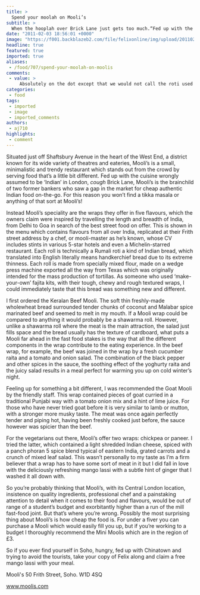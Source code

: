 ```yaml
---
title: >
  Spend your moolah on Mooli’s
subtitle: >
  When the hooplah over Brick Lane just gets too much.“Fed up with the cuisine wrongly assumed to be ‘Indian’ in London *cough* Brick Lane...”
date: "2011-02-03 18:56:01 +0000"
image: "https://f001.backblazeb2.com/file/felixonline/img/upload/201102031853-nm1010-moooooli.jpg"
headline: true
featured: true
imported: true
aliases:
 - /food/707/spend-your-moolah-on-moolis
comments:
 - value: >
     Absolutely on the dot except that we would not call the roti used a rumali roti. Having tasted all the moolis described, I can vouch for the veracity of the description.,Unfortunately not open on Sundays, but the friendliness of the staff makes this place stand out.
categories:
 - food
tags:
 - imported
 - image
 - imported_comments
authors:
 - aj710
highlights:
 - comment
---
```


Situated just off Shaftsbury Avenue in the heart of the West End, a district known for its wide variety of theatres and eateries, Mooli’s is a small, minimalistic and trendy restaurant which stands out from the crowd by serving food that’s a little bit different. Fed up with the cuisine wrongly assumed to be ‘Indian’ in London, *cough* Brick Lane, Mooli’s is the brainchild of two former bankers who saw a gap in the market for cheap authentic Indian food on-the-go. For this reason you won’t find a tikka masala or anything of that sort at Mooli’s!

Instead Mooli’s speciality are the wraps they offer in five flavours, which the owners claim were inspired by travelling the length and breadth of India, from Delhi to Goa in search of the best street food on offer. This is shown in the menu which contains flavours from all over India, replicated at their Frith street address by a chef, or mooli-master as he’s known, whose CV includes stints in various 5-star hotels and even a Michelin-starred restaurant. Each roll is technically a Rumali roti a kind of Indian bread, which translated into English literally means handkerchief bread due to its extreme thinness. Each roll is made from specially mixed flour, made on a wedge press machine exported all the way from Texas which was originally intended for the mass production of tortillas. As someone who used ‘make-your-own’ fajita kits, with their tough, chewy and rough textured wraps, I could immediately taste that this bread was something new and different.

I first ordered the Keralan Beef Mooli. The soft thin freshly-made wholewheat bread surrounded tender chunks of coconut and Malabar spice marinated beef and seemed to melt in my mouth. If a Mooli wrap could be compared to anything it would probably be a shawarma roll. However, unlike a shawarma roll where the meat is the main attraction, the salad just fills space and the bread usually has the texture of cardboard, what puts a Mooli far ahead in the fast food stakes is the way that all the different components in the wrap contribute to the eating experience. In the beef wrap, for example, the beef was joined in the wrap by a fresh cucumber raita and a tomato and onion salad. The combination of the black pepper and other spices in the sauce, the soothing effect of the yoghurty raita and the juicy salad results in a meal perfect for warming you up on cold winter’s night.

Feeling up for something a bit different, I was recommended the Goat Mooli by the friendly staff. This wrap contained pieces of goat curried in a traditional Punjabi way with a tomato onion mix and a hint of lime juice. For those who have never tried goat before it is very similar to lamb or mutton, with a stronger more musky taste. The meat was once again perfectly tender and piping hot, having been freshly cooked just before, the sauce however was spicier than the beef.

For the vegetarians out there, Mooli’s offer two wraps: chickpea or paneer. I tried the latter, which contained a light shredded Indian cheese, spiced with a panch phoran 5 spice blend typical of eastern India, grated carrots and a crunch of mixed leaf salad. This wasn’t personally to my taste as I’m a firm believer that a wrap has to have some sort of meat in it but I did fall in love with the deliciously refreshing mango lassi with a subtle hint of ginger that I washed it all down with.

So you’re probably thinking that Mooli’s, with its Central London location, insistence on quality ingredients, professional chef and a painstaking attention to detail when it comes to their food and flavours, would be out of range of a student’s budget and exorbitantly higher than a run of the mill fast-food joint. But that’s where you’re wrong. Possibly the most surprising thing about Mooli’s is how cheap the food is. For under a fiver you can purchase a Mooli which would easily fill you up, but if you’re working to a budget I thoroughly recommend the Mini Moolis which are in the region of £3.

So if you ever find yourself in Soho, hungry, fed up with Chinatown and trying to avoid the tourists, take your copy of Felix along and claim a free mango lassi with your meal.

Mooli's 50 Frith Street, Soho. W1D 4SQ

[www.moolis.com ](http://www.moolis.com)

